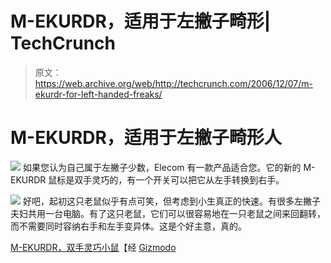 # M-EKURDR，适用于左撇子畸形| TechCrunch

> 原文：<https://web.archive.org/web/http://techcrunch.com/2006/12/07/m-ekurdr-for-left-handed-freaks/>

# M-EKURDR，适用于左撇子畸形人

![](img/ee2ec3268cfd2d7c1dff66914e5877e6.png)
如果您认为自己属于左撇子少数，Elecom 有一款产品适合您。它的新的 M-EKURDR 鼠标是双手灵巧的，有一个开关可以把它从左手转换到右手。

![](img/3ea341454858da91fc7dec19d54df892.png)
好吧，起初这只老鼠似乎有点可笑，但考虑到小生真正的快速。有很多左撇子夫妇共用一台电脑。有了这只老鼠，它们可以很容易地在一只老鼠之间来回翻转，而不需要同时容纳右手和左手变异体。这是个好主意，真的。

[M-EKURDR，双手灵巧小鼠](https://web.archive.org/web/20130627205359/http://www.akihabaranews.com/en/en/news-12936-M-EKURDR%2C+the+ambidextrous+mouse.html)【经 [Gizmodo](https://web.archive.org/web/20130627205359/http://www.gizmodo.com/gadgets/peripherals/lefties-get-elecom-mouse-are-still-inadequate-220123.php)
